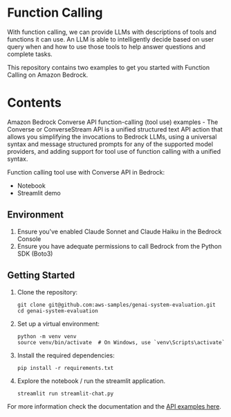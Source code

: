 # Function Calling
With function calling, we can provide LLMs with descriptions of tools and functions it can use. An LLM is able to intelligently decide based on user query when and how to use those tools to help answer questions and complete tasks.

This repository contains two examples to get you started with Function Calling on Amazon Bedrock.

# Contents
Amazon Bedrock Converse API function-calling (tool use) examples - The Converse or ConverseStream API is a unified structured text API action that allows you simplifying the invocations to Bedrock LLMs, using a universal syntax and message structured prompts for any of the supported model providers, and adding support for tool use of function calling with a unified syntax. 

Function calling tool use with Converse API in Bedrock:
- Notebook
- Streamlit demo

## Environment
1. Ensure you've enabled Claude Sonnet and Claude Haiku in the Bedrock Console
2. Ensure you have adequate permissions to call Bedrock from the Python SDK (Boto3)

## Getting Started
1. Clone the repository:
   ```
   git clone git@github.com:aws-samples/genai-system-evaluation.git
   cd genai-system-evaluation
   ```

2. Set up a virtual environment:
   ```
   python -m venv venv
   source venv/bin/activate  # On Windows, use `venv\Scripts\activate`
   ```

3. Install the required dependencies:
   ```
   pip install -r requirements.txt
   ```

4. Explore the notebook / run the streamlit application.
   ```
   streamlit run streamlit-chat.py
   ```

For more information check the documentation and the [API examples here](https://github.com/aws-samples/amazon-bedrock-samples/tree/main/function-calling).